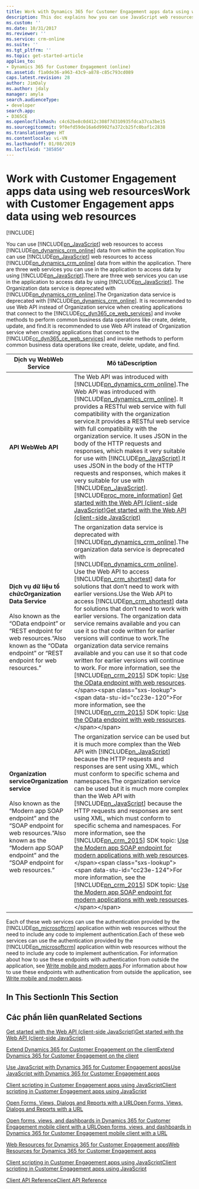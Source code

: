 ```yaml
---
title: Work with Dynamics 365 for Customer Engagement apps data using web resources (Developer Guide for Dynamics 365 for Customer Engagement apps) | MicrosoftDocs
description: This doc explains how you can use JavaScript web resources to access Dynamics 365 for Customer Engagement (online) data from within the application.
ms.custom: ''
ms.date: 10/31/2017
ms.reviewer: ''
ms.service: crm-online
ms.suite: ''
ms.tgt_pltfrm: ''
ms.topic: get-started-article
applies_to:
- Dynamics 365 for Customer Engagement (online)
ms.assetid: f1a0de36-a963-43c9-a878-c85c793cd089
caps.latest.revision: 28
author: JimDaly
ms.author: jdaly
manager: amyla
search.audienceType:
- developer
search.app:
- D365CE
ms.openlocfilehash: c4c62be8c0d412c308f7d310935fdca37ca3be15
ms.sourcegitcommit: 9f0efd59de16a6d9902fa372cb25fc0baf1c2838
ms.translationtype: HT
ms.contentlocale: vi-VN
ms.lasthandoff: 01/08/2019
ms.locfileid: "385856"
---
```

# <a name="work-with-customer-engagement-apps-data-using-web-resources"></a><span data-ttu-id="cc23e-103">Work with Customer Engagement apps data using web resources</span><span class="sxs-lookup"><span data-stu-id="cc23e-103">Work with Customer Engagement apps data using web resources</span></span>

[!INCLUDE[](../includes/cc_applies_to_update_9_0_0.md)]

<span data-ttu-id="cc23e-104">You can use [!INCLUDE[pn_JavaScript](../includes/pn-javascript.md)] web resources to access [!INCLUDE[pn_dynamics_crm_online](../includes/pn-dynamics-crm-online.md)] data from within the application.</span><span class="sxs-lookup"><span data-stu-id="cc23e-104">You can use [!INCLUDE[pn_JavaScript](../includes/pn-javascript.md)] web resources to access [!INCLUDE[pn_dynamics_crm_online](../includes/pn-dynamics-crm-online.md)] data from within the application.</span></span> <span data-ttu-id="cc23e-105">There are three web services you can use in the application to access data by using [!INCLUDE[pn_JavaScript](../includes/pn-javascript.md)].</span><span class="sxs-lookup"><span data-stu-id="cc23e-105">There are three web services you can use in the application to access data by using [!INCLUDE[pn_JavaScript](../includes/pn-javascript.md)].</span></span> <span data-ttu-id="cc23e-106">The Organization data service is deprecated with [!INCLUDE[pn_dynamics_crm_online](../includes/pn-dynamics-crm-online.md)].</span><span class="sxs-lookup"><span data-stu-id="cc23e-106">The Organization data service is deprecated with [!INCLUDE[pn_dynamics_crm_online](../includes/pn-dynamics-crm-online.md)].</span></span> <span data-ttu-id="cc23e-107">It is recommended to use Web API instead of Organization service when creating applications that connect to the [!INCLUDE[cc_dyn365_ce_web_services](../includes/cc-dyn365-ce-web-services.md)] and invoke methods to perform common business data operations like create, delete, update, and find.</span><span class="sxs-lookup"><span data-stu-id="cc23e-107">It is recommended to use Web API instead of Organization service when creating applications that connect to the [!INCLUDE[cc_dyn365_ce_web_services](../includes/cc-dyn365-ce-web-services.md)] and invoke methods to perform common business data operations like create, delete, update, and find.</span></span>    


|                                                         <span data-ttu-id="cc23e-108">Dịch vụ Web</span><span class="sxs-lookup"><span data-stu-id="cc23e-108">Web Service</span></span>                                                          |                                                                                                                                                                                                                                                                                                          <span data-ttu-id="cc23e-109">Mô tả</span><span class="sxs-lookup"><span data-stu-id="cc23e-109">Description</span></span>                                                                                                                                                                                                                                                                                                           |
|------------------------------------------------------------------------------------------------------------------------------|--------------------------------------------------------------------------------------------------------------------------------------------------------------------------------------------------------------------------------------------------------------------------------------------------------------------------------------------------------------------------------------------------------------------------------------------------------------------------------------------------------------------------------------------------------------------------------------------------------------------------------|
|                                                         <span data-ttu-id="cc23e-110">**API Web**</span><span class="sxs-lookup"><span data-stu-id="cc23e-110">**Web API**</span></span>                                                          |                                   <span data-ttu-id="cc23e-111">The Web API was introduced with [!INCLUDE[pn_dynamics_crm_online](../includes/pn-dynamics-crm-online.md)].</span><span class="sxs-lookup"><span data-stu-id="cc23e-111">The Web API was introduced with [!INCLUDE[pn_dynamics_crm_online](../includes/pn-dynamics-crm-online.md)].</span></span> <span data-ttu-id="cc23e-112">It provides a RESTful web service with full compatibility with the organization service.</span><span class="sxs-lookup"><span data-stu-id="cc23e-112">It provides a RESTful web service with full compatibility with the organization service.</span></span> <span data-ttu-id="cc23e-113">It uses JSON in the body of the HTTP requests and responses, which makes it very suitable for use with [!INCLUDE[pn_JavaScript](../includes/pn-javascript.md)].</span><span class="sxs-lookup"><span data-stu-id="cc23e-113">It uses JSON in the body of the HTTP requests and responses, which makes it very suitable for use with [!INCLUDE[pn_JavaScript](../includes/pn-javascript.md)].</span></span> [!INCLUDE[proc_more_information](../includes/proc-more-information.md)] <span data-ttu-id="cc23e-114">[Get started with the Web API (client-side JavaScript)](webapi/get-started-web-api-client-side-javascript.md)</span><span class="sxs-lookup"><span data-stu-id="cc23e-114">[Get started with the Web API (client-side JavaScript)](webapi/get-started-web-api-client-side-javascript.md)</span></span>                                    |
|      <span data-ttu-id="cc23e-115">**Dịch vụ dữ liệu tổ chức**</span><span class="sxs-lookup"><span data-stu-id="cc23e-115">**Organization Data Service**</span></span><br /><br /> <span data-ttu-id="cc23e-116">Also known as the “OData endpoint” or “REST endpoint for web resources.”</span><span class="sxs-lookup"><span data-stu-id="cc23e-116">Also known as the “OData endpoint” or “REST endpoint for web resources.”</span></span>      | <span data-ttu-id="cc23e-117">The organization data service is deprecated with [!INCLUDE[pn_dynamics_crm_online](../includes/pn-dynamics-crm-online.md)].</span><span class="sxs-lookup"><span data-stu-id="cc23e-117">The organization data service is deprecated with [!INCLUDE[pn_dynamics_crm_online](../includes/pn-dynamics-crm-online.md)].</span></span> <span data-ttu-id="cc23e-118">Use the Web API to access [!INCLUDE[pn_crm_shortest](../includes/pn-crm-shortest.md)] data for solutions that don’t need to work with earlier versions.</span><span class="sxs-lookup"><span data-stu-id="cc23e-118">Use the Web API to access [!INCLUDE[pn_crm_shortest](../includes/pn-crm-shortest.md)] data for solutions that don’t need to work with earlier versions.</span></span> <span data-ttu-id="cc23e-119">The organization data service remains available and you can use it so that code written for earlier versions will continue to work.</span><span class="sxs-lookup"><span data-stu-id="cc23e-119">The organization data service remains available and you can use it so that code written for earlier versions will continue to work.</span></span> <span data-ttu-id="cc23e-120">For more information, see the [!INCLUDE[pn_crm_2015](../includes/pn-crm-2015.md)] SDK topic: [Use the OData endpoint with web resources](https://msdn.microsoft.com/library/gg334279\(v=crm.7\).aspx).</span><span class="sxs-lookup"><span data-stu-id="cc23e-120">For more information, see the [!INCLUDE[pn_crm_2015](../includes/pn-crm-2015.md)] SDK topic: [Use the OData endpoint with web resources](https://msdn.microsoft.com/library/gg334279\(v=crm.7\).aspx).</span></span> |
| <span data-ttu-id="cc23e-121">**Organization service**</span><span class="sxs-lookup"><span data-stu-id="cc23e-121">**Organization service**</span></span><br /><br /> <span data-ttu-id="cc23e-122">Also known as the “Modern app SOAP endpoint” and the “SOAP endpoint for web resources.”</span><span class="sxs-lookup"><span data-stu-id="cc23e-122">Also known as the “Modern app SOAP endpoint” and the “SOAP endpoint for web resources.”</span></span> |                                                           <span data-ttu-id="cc23e-123">The organization service can be used but it is much more complex than the Web API with [!INCLUDE[pn_JavaScript](../includes/pn-javascript.md)] because the HTTP requests and responses are sent using XML, which must conform to specific schema and namespaces.</span><span class="sxs-lookup"><span data-stu-id="cc23e-123">The organization service can be used but it is much more complex than the Web API with [!INCLUDE[pn_JavaScript](../includes/pn-javascript.md)] because the HTTP requests and responses are sent using XML, which must conform to specific schema and namespaces.</span></span> <span data-ttu-id="cc23e-124">For more information, see the [!INCLUDE[pn_crm_2015](../includes/pn-crm-2015.md)] SDK topic: [Use the Modern app SOAP endpoint for modern applications with web resources](https://msdn.microsoft.com/library/gg490657\(v=crm.7\).aspx).</span><span class="sxs-lookup"><span data-stu-id="cc23e-124">For more information, see the [!INCLUDE[pn_crm_2015](../includes/pn-crm-2015.md)] SDK topic: [Use the Modern app SOAP endpoint for modern applications with web resources](https://msdn.microsoft.com/library/gg490657\(v=crm.7\).aspx).</span></span>                                                            |

 <span data-ttu-id="cc23e-125">Each of these web services can use the authentication provided by the [!INCLUDE[pn_microsoftcrm](../includes/pn-microsoftcrm.md)] application within web resources without the need to include any code to implement authentication.</span><span class="sxs-lookup"><span data-stu-id="cc23e-125">Each of these web services can use the authentication provided by the [!INCLUDE[pn_microsoftcrm](../includes/pn-microsoftcrm.md)] application within web resources without the need to include any code to implement authentication.</span></span> <span data-ttu-id="cc23e-126">For information about how to use these endpoints with authentication from outside the application, see [Write mobile and modern apps](../developer/write-mobile-modern-apps.md).</span><span class="sxs-lookup"><span data-stu-id="cc23e-126">For information about how to use these endpoints with authentication from outside the application, see [Write mobile and modern apps](../developer/write-mobile-modern-apps.md).</span></span>  

## <a name="in-this-section"></a><span data-ttu-id="cc23e-127">In This Section</span><span class="sxs-lookup"><span data-stu-id="cc23e-127">In This Section</span></span>  

## <a name="related-sections"></a><span data-ttu-id="cc23e-128">Các phần liên quan</span><span class="sxs-lookup"><span data-stu-id="cc23e-128">Related Sections</span></span>  
 [<span data-ttu-id="cc23e-129">Get started with the Web API (client-side JavaScript)</span><span class="sxs-lookup"><span data-stu-id="cc23e-129">Get started with the Web API (client-side JavaScript)</span></span>](webapi/get-started-web-api-client-side-javascript.md)  

 [<span data-ttu-id="cc23e-130">Extend Dynamics 365 for Customer Engagement on the client</span><span class="sxs-lookup"><span data-stu-id="cc23e-130">Extend Dynamics 365 for Customer Engagement on the client</span></span>](extend-client.md)  

 [<span data-ttu-id="cc23e-131">Use JavaScript with Dynamics 365 for Customer Engagement apps</span><span class="sxs-lookup"><span data-stu-id="cc23e-131">Use JavaScript with Dynamics 365 for Customer Engagement apps</span></span>](use-javascript.md)  

 [<span data-ttu-id="cc23e-132">Client scripting in Customer Engagement apps using JavaScript</span><span class="sxs-lookup"><span data-stu-id="cc23e-132">Client scripting in Customer Engagement apps using JavaScript</span></span>](clientapi/client-scripting.md)  

 [<span data-ttu-id="cc23e-133">Open Forms, Views, Dialogs and Reports with a URL</span><span class="sxs-lookup"><span data-stu-id="cc23e-133">Open Forms, Views, Dialogs and Reports with a URL</span></span>](open-forms-views-dialogs-reports-url.md)  

 [<span data-ttu-id="cc23e-134">Open forms, views, and dashboards in Dynamics 365 for Customer Engagement mobile client with a URL</span><span class="sxs-lookup"><span data-stu-id="cc23e-134">Open forms, views, and dashboards in Dynamics 365 for Customer Engagement mobile client with a URL</span></span>](open-forms-views-dashboards-mobile-client-url.md)  

 [<span data-ttu-id="cc23e-135">Web Resources for Dynamics 365 for Customer Engagement apps</span><span class="sxs-lookup"><span data-stu-id="cc23e-135">Web Resources for Dynamics 365 for Customer Engagement apps</span></span>](web-resources.md)  

 [<span data-ttu-id="cc23e-136">Client scripting in Customer Engagement apps using JavaScript</span><span class="sxs-lookup"><span data-stu-id="cc23e-136">Client scripting in Customer Engagement apps using JavaScript</span></span>](clientapi/client-scripting.md)  

 [<span data-ttu-id="cc23e-137">Client API Reference</span><span class="sxs-lookup"><span data-stu-id="cc23e-137">Client API Reference</span></span>](clientapi/reference.md)
